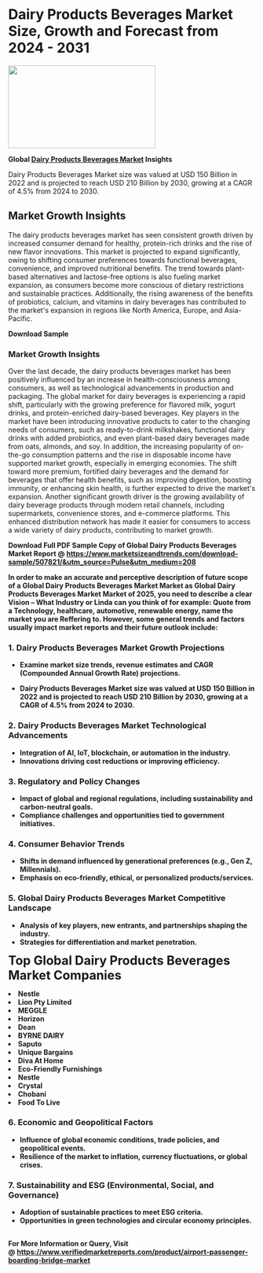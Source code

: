 <H1>Dairy Products Beverages Market Size, Growth and Forecast from 2024 - 2031</H1><img class="aligncenter size-medium wp-image-584254" src="https://thirdeyenews.in/wp-content/uploads/2024/09/Global-Market-Research-300x168.jpeg" alt="" width="300" height="168" /><p><strong>Global&nbsp;<a href="https://www.marketsizeandtrends.com/download-sample/507821/&amp;utm_source=Pulse&amp;utm_medium=208">Dairy Products Beverages Market</a> Insights</strong></p><p>Dairy Products Beverages Market size was valued at USD 150 Billion in 2022 and is projected to reach USD 210 Billion by 2030, growing at a CAGR of 4.5% from 2024 to 2030.</p><p><h2>Market Growth Insights</h2> <p>The dairy products beverages market has seen consistent growth driven by increased consumer demand for healthy, protein-rich drinks and the rise of new flavor innovations. This market is projected to expand significantly, owing to shifting consumer preferences towards functional beverages, convenience, and improved nutritional benefits. The trend towards plant-based alternatives and lactose-free options is also fueling market expansion, as consumers become more conscious of dietary restrictions and sustainable practices. Additionally, the rising awareness of the benefits of probiotics, calcium, and vitamins in dairy beverages has contributed to the market's expansion in regions like North America, Europe, and Asia-Pacific.</p> <p><strong>Download Sample</strong></p> <h3>Market Growth Insights</h3> <p>Over the last decade, the dairy products beverages market has been positively influenced by an increase in health-consciousness among consumers, as well as technological advancements in production and packaging. The global market for dairy beverages is experiencing a rapid shift, particularly with the growing preference for flavored milk, yogurt drinks, and protein-enriched dairy-based beverages. Key players in the market have been introducing innovative products to cater to the changing needs of consumers, such as ready-to-drink milkshakes, functional dairy drinks with added probiotics, and even plant-based dairy beverages made from oats, almonds, and soy. In addition, the increasing popularity of on-the-go consumption patterns and the rise in disposable income have supported market growth, especially in emerging economies. The shift toward more premium, fortified dairy beverages and the demand for beverages that offer health benefits, such as improving digestion, boosting immunity, or enhancing skin health, is further expected to drive the market's expansion. Another significant growth driver is the growing availability of dairy beverage products through modern retail channels, including supermarkets, convenience stores, and e-commerce platforms. This enhanced distribution network has made it easier for consumers to access a wide variety of dairy products, contributing to market growth.</p> <p><strong></p><p><span class=""><strong>Download Full PDF Sample Copy of Global Dairy Products Beverages Market Report</strong> @ <a href="https://www.marketsizeandtrends.com/download-sample/507821/&amp;utm_source=Pulse&amp;utm_medium=208" target="_blank">https://www.marketsizeandtrends.com/download-sample/507821/&amp;utm_source=Pulse&amp;utm_medium=208</a></span></p><p>In order to make an accurate and perceptive description of future scope of a Global&nbsp;Dairy Products Beverages Market Market as Global&nbsp;Dairy Products Beverages Market Market of 2025, you need to describe a clear Vision &ndash; What Industry or Linda can you think of for example: Quote from a Technology, healthcare, automotive, renewable energy, name the market you are Reffering to. However, some general trends and factors usually impact market reports and their future outlook include:</p><h3>1.&nbsp;<strong>Dairy Products Beverages Market Growth Projections</strong></h3><ul><li>Examine market size trends, revenue estimates and CAGR (Compounded Annual Growth Rate) projections.</li><li><p>Dairy Products Beverages Market size was valued at USD 150 Billion in 2022 and is projected to reach USD 210 Billion by 2030, growing at a CAGR of 4.5% from 2024 to 2030.</p></li></ul><h3>2.&nbsp;<strong>Dairy Products Beverages Market Technological Advancements</strong></h3><ul><li>Integration of AI, IoT, blockchain, or automation in the industry.</li><li>Innovations driving cost reductions or improving efficiency.</li></ul><h3>3.&nbsp;<strong>Regulatory and Policy Changes</strong></h3><ul><li>Impact of global and regional regulations, including sustainability and carbon-neutral goals.</li><li>Compliance challenges and opportunities tied to government initiatives.</li></ul><h3>4.&nbsp;<strong>Consumer Behavior Trends</strong></h3><ul><li>Shifts in demand influenced by generational preferences (e.g., Gen Z, Millennials).</li><li>Emphasis on eco-friendly, ethical, or personalized products/services.</li></ul><h3>5.&nbsp;<strong>Global Dairy Products Beverages Market Competitive Landscape</strong></h3><ul><li>Analysis of key players, new entrants, and partnerships shaping the industry.</li><li>Strategies for differentiation and market penetration.</li></ul><p data-pm-slice="1 1 []"><span style="color: inherit; font-family: inherit; font-size: 25px;">Top Global Dairy Products Beverages Market Companies</span></p><div class="" data-test-id=""><p><li>Nestle</li><li> Lion Pty Limited</li><li> MEGGLE</li><li> Horizon</li><li> Dean</li><li> BYRNE DAIRY</li><li> Saputo</li><li> Unique Bargains</li><li> Diva At Home</li><li> Eco-Friendly Furnishings</li><li> Nestle</li><li> Crystal</li><li> Chobani</li><li> Food To Live</li></p></div><h3>6.&nbsp;<strong>Economic and Geopolitical Factors</strong></h3><ul><li>Influence of global economic conditions, trade policies, and geopolitical events.</li><li>Resilience of the market to inflation, currency fluctuations, or global crises.</li></ul><h3>7.&nbsp;<strong>Sustainability and ESG (Environmental, Social, and Governance)</strong></h3><ul><li>Adoption of sustainable practices to meet ESG criteria.</li><li>Opportunities in green technologies and circular economy principles.</li></ul><h2><strong style="font-size: 14px;">For More Information or Query, Visit @&nbsp;</strong><a style="background-color: #ffffff; font-size: 14px;" href="https://www.marketsizeandtrends.com/report/dairy-products-beverages-market/" target="_blank">https://www.verifiedmarketreports.com/product/airport-passenger-boarding-bridge-market</a></h2>
